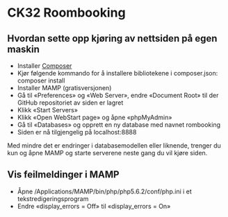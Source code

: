 # CK32 Roombooking

## Hvordan sette opp kjøring av nettsiden på egen maskin

- Installer [Composer](https://getcomposer.org/)
- Kjør følgende kommando for å installere bibliotekene i composer.json: composer install
- Installer MAMP (gratisversjonen)
- Gå til «Preferences» og «Web Server», endre «Document Root» til der GitHub repositoriet av siden er lagret
- Klikk «Start Servers»
- Klikk «Open WebStart page» og åpne «phpMyAdmin»
- Gå til «Databases» og opprett en ny database med navnet rombooking
- Siden er nå tilgjengelig på localhost:8888

Med mindre det er endringer i databasemodellen eller liknende, trenger du kun og åpne MAMP og starte serverene neste gang du vil kjøre siden.

## Vis feilmeldinger i MAMP

- Åpne /Applications/MAMP/bin/php/php5.6.2/conf/php.ini i et tekstredigeringsprogram
- Endre «display_errors = Off» til «display_errors = On»